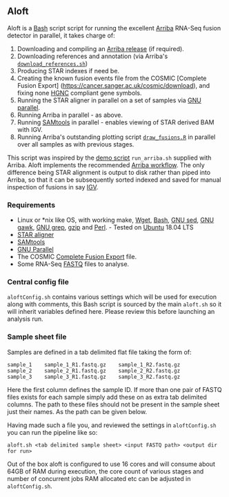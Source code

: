 ## Aloft ##
Aloft is a [Bash](https://www.gnu.org/software/bash/) script script for running the excellent [Arriba](https://github.com/suhrig/arriba) RNA-Seq fusion detector in parallel, it takes charge of:

1. Downloading and compiling an [Arriba release](https://github.com/suhrig/arriba/releases) (if required).
2. Downloading references and annotation (via Arriba's [`download_references.sh`](https://github.com/suhrig/arriba/blob/master/download_references.sh))
3. Producing STAR indexes if need be.
4. Creating the known fusion events file from the COSMIC [Complete Fusion Export] (https://cancer.sanger.ac.uk/cosmic/download), and fixing none [HGNC](https://www.genenames.org/) compliant gene symbols.
5. Running the STAR aligner in parallel on a set of samples via [GNU parallel](https://www.gnu.org/software/parallel/).
6. Running Arriba in parallel - as above.
7. Running [SAMtools](http://www.htslib.org/) in parallel - enables viewing of STAR derived BAM with IGV.
8. Running Arriba's outstanding plotting script [`draw_fusions.R`](https://github.com/suhrig/arriba/blob/master/draw_fusions.R) in parallel over all samples as with previous stages.

This script was inspired by the [demo script](https://arriba.readthedocs.io/en/v1.1.0/workflow/#demo-script) `run_arriba.sh` supplied with Arriba. Aloft implements the recommended [Arriba workflow](https://arriba.readthedocs.io/en/v1.1.0/workflow/). The only difference being STAR alignment is output to disk rather than piped into Arriba, so that it can be subsequently sorted indexed and saved for manual inspection of fusions in say [IGV](http://software.broadinstitute.org/software/igv/).

### Requirements ###

* Linux or *nix like OS, with working make, [Wget](https://www.gnu.org/software/wget/), [Bash](https://www.gnu.org/software/bash/), [GNU sed](https://www.gnu.org/software/sed/), [GNU gawk](https://www.gnu.org/software/gawk/), [GNU grep](https://www.gnu.org/software/grep/), [gzip](https://www.gnu.org/software/gzip/) and [Perl](https://www.perl.org/). - Tested on [Ubuntu](https://www.ubuntu.com/) 18.04 LTS
* [STAR aligner](https://github.com/alexdobin/STAR)
* [SAMtools](http://www.htslib.org/)
* [GNU Parallel](https://www.gnu.org/software/parallel/)
* The COSMIC [Complete Fusion Export](https://cancer.sanger.ac.uk/cosmic/download) file.
* Some RNA-Seq [FASTQ](https://en.wikipedia.org/wiki/FASTQ_format) files to analyse.

### Central config file ###
`aloftConfig.sh` contains various settings which will be used for execution along with comments, this Bash script is sourced by the main `aloft.sh` so it will inherit variables defined here.  Please review this before launching an analysis run.

### Sample sheet file ###
Samples are defined in a tab delimited flat file taking the form of:

```
sample_1	sample_1_R1.fastq.gz	sample_1_R2.fastq.gz
sample_2	sample_2_R1.fastq.gz	sample_2_R2.fastq.gz
sample_3	sample_3_R1.fastq.gz	sample_3_R2.fastq.gz
```

Here the first column defines the sample ID.  If more than one pair of FASTQ files exists for each sample simply add these on as extra tab delimited columns.  The path to these files should not be present in the sample sheet just their names.  As the path can be given below.

Having made such a file you, and reviewed the settings in `aloftConfig.sh` you can run the pipeline like so:

```
aloft.sh <tab delimited sample sheet> <input FASTQ path> <output dir for run>
```

Out of the box aloft is configured to use 16 cores and will consume about 64GB of RAM during execution, the core count of various stages and number of concurrent jobs RAM allocated etc can be adjusted in `aloftConfig.sh`.
